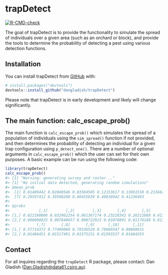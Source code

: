 
<!-- README.md is generated from README.Rmd. Please edit that file -->

# trapDetect

<!-- badges: start -->

[![R-CMD-check](https://github.com/dangladish/trapDetect/actions/workflows/R-CMD-check.yaml/badge.svg)](https://github.com/dangladish/trapDetect/actions/workflows/R-CMD-check.yaml)
<!-- badges: end -->

The goal of trapDetect is to provide the functionality to simulate the
spread of individuals over a given area (such as an orchard or block),
and provide the tools to determine the probability of detecting a pest
using various detection functions.

## Installation

You can install trapDetect from [GitHub](https://github.com/) with:

``` r
# install.packages("devtools")
devtools::install_github("dangladish/trapDetect")
```

Please note that trapDetect is in early development and likely will
change significantly.

## The main function: calc_escape_prob()

The main function is `calc_escape_prob()` which simulates the spread of
a population of individuals using the `sim_spread()` function if not
provided, and then determines the probability of detecting an individual
for a given trap configuration using `p_detect_one()`. There are a
number of optional arguments in `calc_escape_prob()` which the user can
set for their own purposes. A basic example can be run using the
following code:

``` r
library(trapDetect)
calc_escape_prob()
#> [1] "Warning: generating survey and raster..."
#> [1] "No initial data detected, generating random simulations"
#> $mean_prob
#>  [1] 0.01409442 0.02040546 0.03504505 0.12153617 0.13691538 0.21566249
#>  [7] 0.29597412 0.39508280 0.40455839 0.40636942 0.41236493
#> 
#> $probs
#>             [,1]        [,2]        [,3]       [,4]       [,5]       [,6]
#> [1,] 0.022180006 0.032962254 0.061367174 0.23228342 0.26212888 0.41752521
#> [2,] 0.006008825 0.007848657 0.008722923 0.01078891 0.01170188 0.01379976
#>            [,7]       [,8]       [,9]      [,10]      [,11]
#> [1,] 0.57714372 0.77499068 0.79336528 0.79680347 0.80868631
#> [2,] 0.01480451 0.01517491 0.01575151 0.01593537 0.01604355
```

## Contact

For all inquires regarding the `trapDetect` R package, please contact:
Dan Gladish (<Dan.Gladish@data61.csiro.au>).
